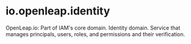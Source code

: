 # io.openleap.identity
OpenLeap.io: Part of IAM's core domain. Identity domain. Service that manages principals, users, roles, and permissions and their verification.
